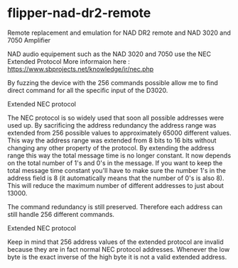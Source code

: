 # flipper-nad-dr2-remote
Remote replacement and emulation for NAD DR2 remote and NAD 3020 and 7050 Amplifier 

NAD audio equipement such as the NAD 3020 and 7050 use the NEC Extended Protocol
More informaion here : https://www.sbprojects.net/knowledge/ir/nec.php

By fuzzing the device with the 256 commands possible allow me to find direct command for all the specific input of the D3020.


Extended NEC protocol

The NEC protocol is so widely used that soon all possible addresses were used up. By sacrificing the address redundancy the address range was extended from 256 possible values to approximately 65000 different values. This way the address range was extended from 8 bits to 16 bits without changing any other property of the protocol.
By extending the address range this way the total message time is no longer constant. It now depends on the total number of 1's and 0's in the message. If you want to keep the total message time constant you'll have to make sure the number 1's in the address field is 8 (it automatically means that the number of 0's is also 8). This will reduce the maximum number of different addresses to just about 13000.

The command redundancy is still preserved. Therefore each address can still handle 256 different commands.

Extended NEC protocol

Keep in mind that 256 address values of the extended protocol are invalid because they are in fact normal NEC protocol addresses. Whenever the low byte is the exact inverse of the high byte it is not a valid extended address. 
